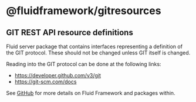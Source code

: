 # @fluidframework/gitresources

## GIT REST API resource definitions

Fluid server package that contains interfaces representing a definition of the GIT protocol. These
should not be changed unless GIT itself is changed.

Reading into the GIT protocol can be done at the following links:

- https://developer.github.com/v3/git
- https://git-scm.com/docs

See [GitHub](https://github.com/microsoft/FluidFramework) for more details on Fluid Framework and packages within.
